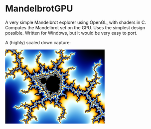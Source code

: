 # MandelbrotGPU
A very simple Mandelbrot explorer using OpenGL, with shaders in C. Computes the Mandelbrot set on the GPU. Uses the simplest design possible. Written for Windows, but it would be very easy to port.

A (highly) scaled down capture:

![Scaled down image](capture.png)
